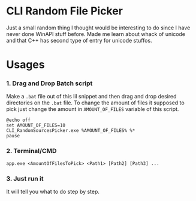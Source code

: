# CLI Random File Picker
Just a small random thing I thought would be interesting to do since I have never done WinAPI stuff before.
Made me learn about whack of unicode and that C++ has second type of entry for unicode stuffos.

# Usages

### 1. Drag and Drop Batch script
  Make a `.bat` file out of this lil snippet and then drag and drop desired directories on the `.bat` file.
  To change the amount of files it supposed to pick just change the amount in `AMOUNT_OF_FILES` variable of this script.
  ```batch
  @echo off
  set AMOUNT_OF_FILES=10
  CLI_RandomSourcesPicker.exe %AMOUNT_OF_FILES% %*
  pause
  ```

### 2. Terminal/CMD
  `app.exe <AmountOfFilesToPick> <Path1> [Path2] [Path3] ...`

### 3. Just run it
  It will tell you what to do step by step.
